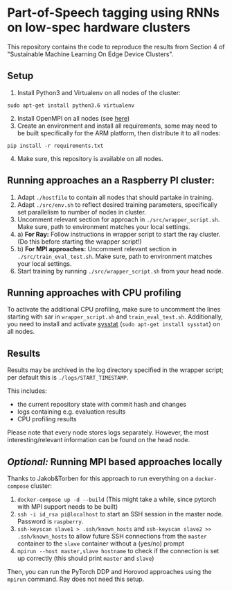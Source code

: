 # Part-of-Speech tagging using RNNs on low-spec hardware clusters

This repository contains the code to reproduce the results from Section 4 of "Sustainable Machine Learning On Edge Device Clusters".

## Setup

1. Install Python3 and Virtualenv on all nodes of the cluster:
```
sudo apt-get install python3.6 virtualenv
```
2. Install OpenMPI on all nodes (see [here](https://www.open-mpi.org/))
3. Create an environment and install all requirements, some may need to be built specifically for the ARM platform, then distribute it to all nodes:
```
pip install -r requirements.txt
```
4. Make sure, this repository is available on all nodes.

## Running approaches an a Raspberry PI cluster:

1. Adapt `./hostfile` to contain all nodes that should partake in training.
2. Adapt `./src/env.sh` to reflect desired training parameters, specifically set parallelism to number of nodes in cluster.
3. Uncomment relevant section for approach in `./src/wrapper_script.sh`. Make sure, path to environment matches your local settings.
4. a) **For Ray:** Follow instructions in wrapper script to start the ray cluster. (Do this before starting the wrapper script!)
4. b) **For MPI approaches:** Uncomment relevant section in `./src/train_eval_test.sh`. Make sure, path to environment matches your local settings.
6. Start training by running `./src/wrapper_script.sh` from your head node.

## Running approaches with CPU profiling

To activate the additional CPU profiling, make sure to uncomment the lines starting with sar in `wrapper_script.sh` and `train_eval_test.sh`. Additionally, you need to install and activate [sysstat](https://github.com/sysstat/sysstat) (`sudo apt-get install sysstat`) on all nodes.

## Results

Results may be archived in the log directory specified in the wrapper script; per default this is `./logs/START_TIMESTAMP`.

This includes:
- the current repository state with commit hash and changes
- logs containing e.g. evaluation results
- CPU profiling results

Please note that every node stores logs separately. However, the most interesting/relevant information can be found on the head node.

## *Optional:* Running MPI based approaches locally

Thanks to Jakob&Torben for this approach to run everything on a `docker-compose` cluster:

1. `docker-compose up -d --build` (This might take a while, since pytorch with MPI support needs to be built)
2. `ssh -i id_rsa pi@localhost` to start an SSH session in the master node. Password is `raspberry`.
3. `ssh-keyscan slave1 > .ssh/known_hosts` and `ssh-keyscan slave2 >> .ssh/known_hosts` to allow future SSH connections from the `master` container to the `slave` container without a (yes/no) prompt
4. `mpirun --host master,slave hostname` to check if the connection is set up correctly (this should print `master` and `slave`)

Then, you can run the PyTorch DDP and Horovod approaches using the `mpirun` command. Ray does not need this setup.
